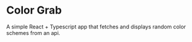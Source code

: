 # Color Grab

A simple React + Typescript app that fetches and displays random color schemes from an api.

